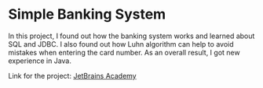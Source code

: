 # Simple Banking System
In this project, I found out how the banking system works and learned about SQL and JDBC. I also found out how Luhn algorithm 
can help to avoid mistakes when entering the card number. As an overall result, I got new experience in Java.

Link for the project: [JetBrains Academy](hyperskill.org/projects/93)
